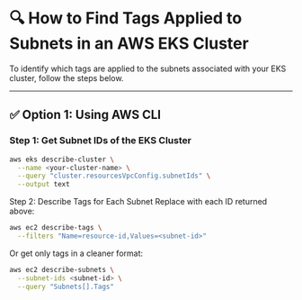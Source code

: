 # 🔍 How to Find Tags Applied to Subnets in an AWS EKS Cluster

To identify which tags are applied to the subnets associated with your EKS cluster, follow the steps below.

---

## ✅ Option 1: Using AWS CLI

### Step 1: Get Subnet IDs of the EKS Cluster
```bash
aws eks describe-cluster \
  --name <your-cluster-name> \
  --query "cluster.resourcesVpcConfig.subnetIds" \
  --output text
```
Step 2: Describe Tags for Each Subnet
Replace <subnet-id> with each ID returned above:
``` bash
aws ec2 describe-tags \
  --filters "Name=resource-id,Values=<subnet-id>"
```
Or get only tags in a cleaner format:
``` bash
aws ec2 describe-subnets \
  --subnet-ids <subnet-id> \
  --query "Subnets[].Tags"
```
